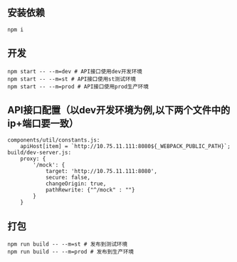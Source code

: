 ## 安装依赖
	npm i

## 开发
    npm start -- --m=dev # API接口使用dev开发环境
    npm start -- --m=st # API接口使用st测试环境
	npm start -- --m=prod # API接口使用prod生产环境

## API接口配置（以dev开发环境为例,以下两个文件中的ip+端口要一致）
	components/util/constants.js:
		apiHost[item] = `http://10.75.11.111:8080${_WEBPACK_PUBLIC_PATH}`;
	build/dev-server.js:
		proxy: {
		    '/mock': {
		      	target: 'http://10.75.11.111:8080',
		      	secure: false,
		      	changeOrigin: true,
		      	pathRewrite: {"^/mock" : ""}
		    }
		}

## 打包
    npm run build -- --m=st # 发布到测试环境
    npm run build -- --m=prod # 发布到生产环境
	
	
